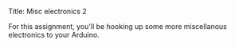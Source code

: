 Title: Misc electronics 2


For this assignment, you'll be hooking up some more miscellanous
electronics to your Arduino.
